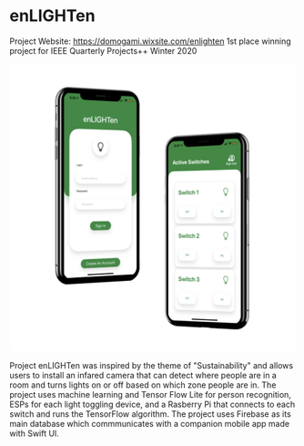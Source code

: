 # enLIGHTen
Project Website: https://domogami.wixsite.com/enlighten
1st place winning project for IEEE Quarterly Projects++ Winter 2020

![UI](/Images/MockupUI.png)

Project enLIGHTen was inspired by the theme of "Sustainability" and allows users to install an infared camera that can detect where people are in a room and turns lights on or off based on which zone people are in. The project uses machine learning and Tensor Flow Lite for person recognition, ESPs for each light toggling device, and a Rasberry Pi that connects to each switch and runs the TensorFlow algorithm. The project uses Firebase as its main database which commmunicates with a companion mobile app made with Swift UI.
